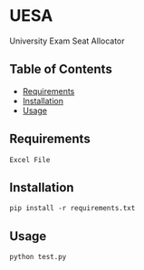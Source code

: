 # UESA


University Exam Seat Allocator

## Table of Contents
- [Requirements](#requirements)
- [Installation](#installation)
- [Usage](#usage)

## Requirements

`Excel File`

## Installation

`pip install -r requirements.txt`



## Usage
`python test.py`
